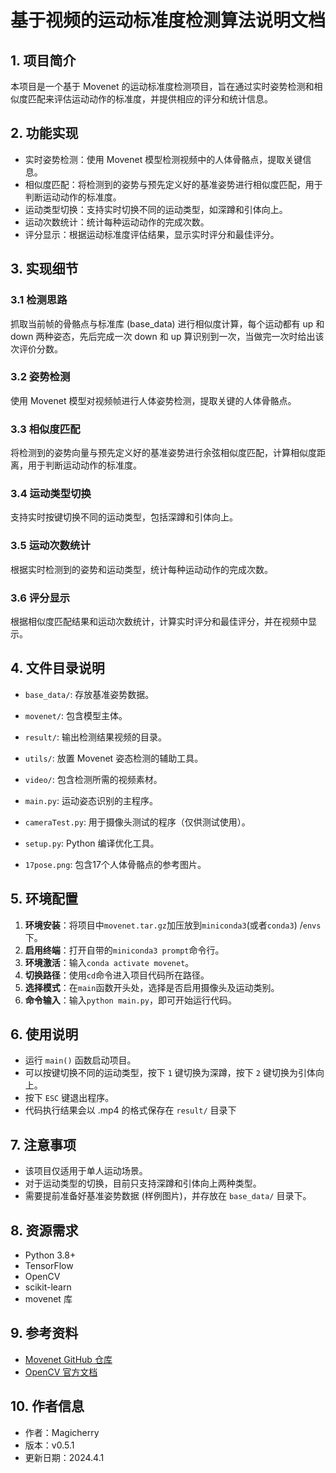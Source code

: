 # 基于视频的运动标准度检测算法说明文档

## 1. 项目简介
本项目是一个基于 Movenet 的运动标准度检测项目，旨在通过实时姿势检测和相似度匹配来评估运动动作的标准度，并提供相应的评分和统计信息。

## 2. 功能实现
- 实时姿势检测：使用 Movenet 模型检测视频中的人体骨骼点，提取关键信息。
- 相似度匹配：将检测到的姿势与预先定义好的基准姿势进行相似度匹配，用于判断运动动作的标准度。
- 运动类型切换：支持实时切换不同的运动类型，如深蹲和引体向上。
- 运动次数统计：统计每种运动动作的完成次数。
- 评分显示：根据运动标准度评估结果，显示实时评分和最佳评分。

## 3. 实现细节

### 3.1 检测思路

抓取当前帧的骨骼点与标准库 (base_data) 进行相似度计算，每个运动都有 up 和 down 两种姿态，先后完成一次 down 和 up 算识别到一次，当做完一次时给出该次评价分数。

### 3.2 姿势检测
使用 Movenet 模型对视频帧进行人体姿势检测，提取关键的人体骨骼点。

### 3.3 相似度匹配
将检测到的姿势向量与预先定义好的基准姿势进行余弦相似度匹配，计算相似度距离，用于判断运动动作的标准度。

### 3.4 运动类型切换
支持实时按键切换不同的运动类型，包括深蹲和引体向上。

### 3.5 运动次数统计
根据实时检测到的姿势和运动类型，统计每种运动动作的完成次数。

### 3.6 评分显示
根据相似度匹配结果和运动次数统计，计算实时评分和最佳评分，并在视频中显示。

## 4. 文件目录说明

- `base_data/`: 存放基准姿势数据。

- `movenet/`: 包含模型主体。

- `result/`: 输出检测结果视频的目录。

- `utils/`: 放置 Movenet 姿态检测的辅助工具。

- `video/`: 包含检测所需的视频素材。

- `main.py`: 运动姿态识别的主程序。

- `cameraTest.py`: 用于摄像头测试的程序（仅供测试使用）。

- `setup.py`: Python 编译优化工具。

- `17pose.png`: 包含17个人体骨骼点的参考图片。

## 5. 环境配置

1. **环境安装**：将项目中`movenet.tar.gz`加压放到`miniconda3`(或者`conda3`) /`envs`下。
2. **启用终端**：打开自带的`miniconda3 prompt`命令行。
3. **环境激活**：输入`conda activate movenet`。
4. **切换路径**：使用`cd`命令进入项目代码所在路径。
5. **选择模式**：在`main`函数开头处，选择是否启用摄像头及运动类别。
6. **命令输入**：输入`python main.py`，即可开始运行代码。
## 6. 使用说明
- 运行 `main()` 函数启动项目。
- 可以按键切换不同的运动类型，按下 `1` 键切换为深蹲，按下 `2` 键切换为引体向上。
- 按下 `ESC` 键退出程序。
- 代码执行结果会以 .mp4 的格式保存在 `result/` 目录下

## 7. 注意事项
- 该项目仅适用于单人运动场景。
- 对于运动类型的切换，目前只支持深蹲和引体向上两种类型。
- 需要提前准备好基准姿势数据 (样例图片)，并存放在 `base_data/` 目录下。

## 8. 资源需求
- Python 3.8+
- TensorFlow
- OpenCV
- scikit-learn
- movenet 库

## 9. 参考资料
- [Movenet GitHub 仓库](https://github.com/tensorflow/tfjs-models/tree/master/pose-detection)
- [OpenCV 官方文档](https://docs.opencv.org/)

## 10. 作者信息
- 作者：Magicherry
- 版本：v0.5.1
- 更新日期：2024.4.1
